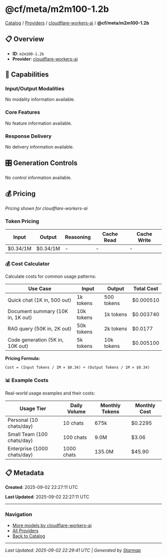# @cf/meta/m2m100-1.2b
  
[Catalog](../../../..) / [Providers](../../..) / [cloudflare-workers-ai](../..) / **@cf/meta/m2m100-1.2b**


## 📋 Overview
  
- **ID**: `m2m100-1.2b`
- **Provider**: [cloudflare-workers-ai](../)
  
## 🎯 Capabilities
  
### Input/Output Modalities
  
No modality information available.
  
### Core Features
  
No feature information available.
  
### Response Delivery
  
No delivery information available.
  
## 🎛️ Generation Controls
  
No control information available.
  
## 💰 Pricing
  
*Pricing shown for cloudflare-workers-ai*
  
  
### Token Pricing
  
| Input | Output | Reasoning | Cache Read | Cache Write |
|---------|---------|---------|---------|---------|
| $0.34/1M | $0.34/1M | - | - | - |

  
### 💰 Cost Calculator
  
Calculate costs for common usage patterns:
  
  
| Use Case | Input | Output | Total Cost |
|---------|---------|---------|---------|
| Quick chat (1K in, 500 out) | 1k tokens | 500 tokens | $0.000510 |
| Document summary (10K in, 1K out) | 10k tokens | 1k tokens | $0.003740 |
| RAG query (50K in, 2K out) | 50k tokens | 2k tokens | $0.0177 |
| Code generation (5K in, 10K out) | 5k tokens | 10k tokens | $0.005100 |

  
**Pricing Formula:**
  
```
Cost = (Input Tokens / 1M × $0.34) + (Output Tokens / 1M × $0.34)
```
  
### 📊 Example Costs
  
Real-world usage examples and their costs:
  
  
| Usage Tier | Daily Volume | Monthly Tokens | Monthly Cost |
|---------|---------|---------|---------|
| Personal (10 chats/day) | 10 chats | 675k | $0.2295 |
| Small Team (100 chats/day) | 100 chats | 9.0M | $3.06 |
| Enterprise (1000 chats/day) | 1000 chats | 135.0M | $45.90 |

  
## 📋 Metadata
  
**Created**: 2025-09-02 22:27:11 UTC
  
**Last Updated**: 2025-09-02 22:27:11 UTC
  
  
---
  
  
### Navigation

- [More models by cloudflare-workers-ai](../)
- [All Providers](../../../../providers)
- [Back to Catalog](../../../..)


---
_Last Updated: 2025-09-02 22:29:41 UTC | Generated by [Starmap](https://github.com/agentstation/starmap)_
